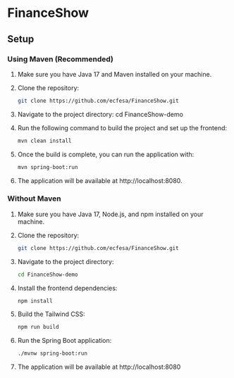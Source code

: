 # FinanceShow

## Setup

### Using Maven (Recommended)

1. Make sure you have Java 17 and Maven installed on your machine.

2. Clone the repository:
    ```bash
    git clone https://github.com/ecfesa/FinanceShow.git
    ```
3. Navigate to the project directory:
cd FinanceShow-demo

4. Run the following command to build the project and set up the frontend:
    ```bash
    mvn clean install  
    ```
5. Once the build is complete, you can run the application with:
    ```bash
    mvn spring-boot:run
    ```
6. The application will be available at http://localhost:8080.


### Without Maven

1. Make sure you have Java 17, Node.js, and npm installed on your machine.

2. Clone the repository:
    ```bash
    git clone https://github.com/ecfesa/FinanceShow.git
    ```

3. Navigate to the project directory:
    ```bash
    cd FinanceShow-demo
    ```

4. Install the frontend dependencies:
    ```bash
    npm install
    ```

5. Build the Tailwind CSS:
    ```bash
    npm run build
    ```

6. Run the Spring Boot application:
    ```bash
    ./mvnw spring-boot:run
    ```

7. The application will be available at http://localhost:8080